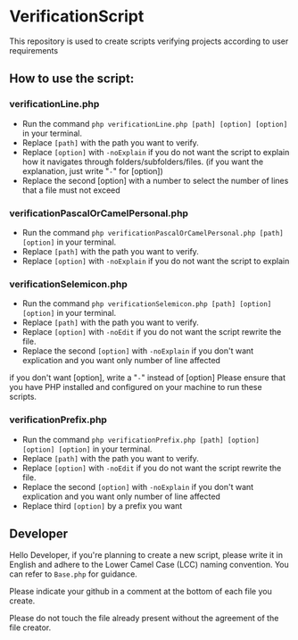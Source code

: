 # VerificationScript

This repository is used to create scripts verifying projects according to user requirements

## How to use the script:

### verificationLine.php
- Run the command `php verificationLine.php [path] [option] [option]` in your terminal.
- Replace `[path]` with the path you want to verify.
- Replace `[option]` with `-noExplain` if you do not want the script to explain how it navigates through folders/subfolders/files. (if you want the explanation, just write "`-`" for [option])
- Replace the second [option] with a number to select the number of lines that a file must not exceed

### verificationPascalOrCamelPersonal.php
- Run the command `php verificationPascalOrCamelPersonal.php [path] [option]` in your terminal.
- Replace `[path]` with the path you want to verify.
- Replace `[option]` with `-noExplain` if you do not want the script to explain

### verificationSelemicon.php
- Run the command `php verificationSelemicon.php [path] [option] [option]` in your terminal.
- Replace `[path]` with the path you want to verify.
- Replace `[option]` with `-noEdit` if you do not want the script rewrite the file.
- Replace the second `[option]` with `-noExplain` if you don't want explication and you want only number of line affected

if you don't want [option], write a "`-`" instead of [option]
Please ensure that you have PHP installed and configured on your machine to run these scripts.

### verificationPrefix.php
- Run the command `php verificationPrefix.php [path] [option] [option] [option]` in your terminal.
- Replace `[path]` with the path you want to verify.
- Replace `[option]` with `-noEdit` if you do not want the script rewrite the file.
- Replace the second `[option]` with `-noExplain` if you don't want explication and you want only number of line affected
- Replace third `[option]` by a prefix you want

## Developer

Hello Developer, if you're planning to create a new script, please write it in English and adhere to the Lower Camel Case (LCC) naming convention. You can refer to `Base.php` for guidance.

Please indicate your github in a comment at the bottom of each file you create.

Please do not touch the file already present without the agreement of the file creator.
